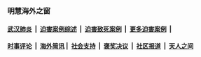 
### 明慧海外之窗

####  [武汉肺炎](indexes/365.md?t=03300001) &nbsp;|&nbsp;  [迫害案例综述](indexes/328.md?t=03300001) &nbsp;|&nbsp; [迫害致死案例](indexes/277.md?t=03300001)  &nbsp;|&nbsp; [更多迫害案例](indexes/81.md?t=03300001)  &nbsp;|&nbsp; 
####  [时事评论](indexes/19.md?t=03300001) &nbsp;|&nbsp; [海外简讯](indexes/245.md?t=03300001)&nbsp;|&nbsp;  [社会支持](indexes/140.md?t=03300001) &nbsp;|&nbsp; [褒奖决议](indexes/282.md?t=03300001) &nbsp;|&nbsp; [社区报道](indexes/91.md?t=03300001)  &nbsp;|&nbsp; [天人之间](indexes/78.md?t=03300001) 

